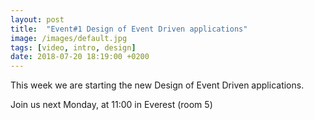 ```yaml
---
layout: post
title:  "Event#1 Design of Event Driven applications"
image: /images/default.jpg
tags: [video, intro, design]
date: 2018-07-20 18:19:00 +0200
---
```


This week we are starting the new Design of Event Driven applications.

Join us next Monday, at 11:00 in Everest (room 5)
